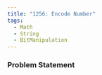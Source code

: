 ```yaml
---
title: "1256: Encode Number"
tags:
  - Math
  - String
  - BitManipulation
---
```

### Problem Statement

